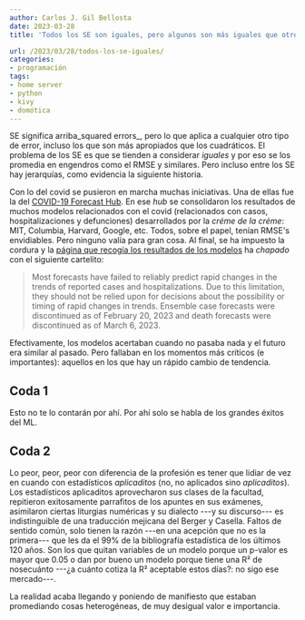 ```yaml
---
author: Carlos J. Gil Bellosta
date: 2023-03-28
title: 'Todos los SE son iguales, pero algunos son más iguales que otros'

url: /2023/03/28/todos-los-se-iguales/
categories:
- programación
tags:
- home server
- python
- kivy
- domótica
---
```


SE significa arriba_squared errors_, pero lo que aplica a cualquier otro tipo de error, incluso los que son más apropiados que los cuadráticos. El problema de los SE es que se tienden a considerar _iguales_ y por eso se los promedia en engendros como el RMSE y similares. Pero incluso entre los SE hay jerarquías, como evidencia la siguiente historia.

Con lo del covid se pusieron en marcha muchas iniciativas. Una de ellas fue la del
[COVID-19 Forecast Hub](https://covid19forecasthub.org/). En ese _hub_ se consolidaron los resultados de muchos modelos relacionados con el covid (relacionados con casos, hospitalizaciones y defunciones) desarrollados por la _créme de la créme_: MIT, Columbia, Harvard, Google, etc. Todos, sobre el papel, tenían RMSE's envidiables. Pero ninguno valía para gran cosa. Al final, se ha impuesto la cordura y la
[página que recogía los resultados de los modelos](https://viz.covid19forecasthub.org/)
ha _chapado_ con el siguiente cartelito:

> Most forecasts have failed to reliably predict rapid changes in the trends of reported cases and hospitalizations. Due to this limitation, they should not be relied upon for decisions about the possibility or timing of rapid changes in trends. Ensemble case forecasts were discontinued as of February 20, 2023 and death forecasts were discontinued as of March 6, 2023.

Efectivamente, los modelos acertaban cuando no pasaba nada y el futuro era similar al pasado. Pero fallaban en los momentos más críticos (e importantes): aquellos en los que hay un rápido cambio de tendencia.

## Coda 1

Esto no te lo contarán por ahí. Por ahí solo se habla de los grandes éxitos del ML.

## Coda 2

Lo peor, peor, peor con diferencia de la profesión es tener que lidiar de vez en cuando con estadísticos _aplicaditos_ (no, no aplicados sino _aplicaditos_). Los estadísticos aplicaditos aprovecharon sus clases de la facultad, repitieron exitosamente parrafitos de los apuntes en sus exámenes, asimilaron ciertas liturgias numéricas y su dialecto ---y su discurso--- es indistinguible de una traducción mejicana del Berger y Casella. Faltos de sentido común, solo tienen la razón ---en una acepción que no es la primera--- que les da el 99% de la bibliografía estadística de los últimos 120 años. Son los que quitan variables de un modelo porque un p-valor es mayor que 0.05 o dan por bueno un modelo porque tiene una R² de nosecuánto ---¿a cuánto cotiza la R² aceptable estos días?: no sigo ese mercado---.

La realidad acaba llegando y poniendo de manifiesto que estaban promediando cosas heterogéneas, de muy desigual valor e importancia.
